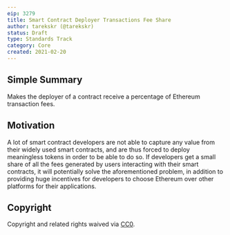 ```yaml
---
eip: 3279
title: Smart Contract Deployer Transactions Fee Share
author: tarekskr (@tarekskr)
status: Draft
type: Standards Track
category: Core
created: 2021-02-20
---
```


## Simple Summary
Makes the deployer of a contract receive a percentage of Ethereum transaction fees.

## Motivation
A lot of smart contract developers are not able to capture any value from their widely used smart contracts, and are thus forced to deploy meaningless tokens in order to be able to do so. If developers get a small share of all the fees generated by users interacting with their smart contracts, it will potentially solve the aforementioned problem, in addition to providing huge incentives for developers to choose Ethereum over other platforms for their applications.

## Copyright
Copyright and related rights waived via [CC0](https://creativecommons.org/publicdomain/zero/1.0/).
